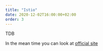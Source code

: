 ```yaml
---
title: "Istio"
date: 2020-12-02T16:00:00+02:00
order: 3
---
```


TDB

In the mean time you can look at [official site](https://istio.io/)